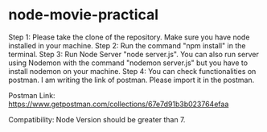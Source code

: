 # node-movie-practical

Step 1: Please take the clone of the repository. Make sure you have node installed in your machine.
Step 2: Run the command "npm install" in the terminal.
Step 3: Run Node Server "node server.js". You can also run server using Nodemon with the command "nodemon server.js" but you have to install nodemon on your machine.
Step 4: You can check functionalities on postman. I am writing the link of postman. Please import it in the postman.

Postman Link: https://www.getpostman.com/collections/67e7d91b3b023764efaa

Compatibility: Node Version should be greater than 7.
